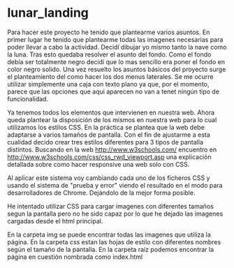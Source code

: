 # lunar_landing
Para hacer este proyecto he tenido que plantearme varios asuntos.
En primer lugar he tenido que plantearme todas las imagenes necesarias para poder llevar a cabo la actividad. Decidí dibujar yo mismo tanto la nave como la luna. Tras esto quedaba resolver el asunto del fondo. Como el fondo debía ser totalmente negro decidí que lo mas sencillo era poner el fondo en color negro solido.
Una vez resuelto los asuntos básicos del proyecto surge el planteamiento del como hacer los dos menus laterales. Se me ocurre utilizar simplemente una caja con texto plano ya que, por el momento, parece que las opciones que aqui aparecen no van a tenet ningún tipo de funcionalidad.

Ya tenemos todos los elementos que intervienen en nuestra web. Ahora queda plantear la disposición de los mismos en nuestra web para lo cual utilizamos los estilos CSS. En la práctica se plantea que la web debe adaptarse a varios tamaños de pantalla. Con el fin de ajustarme a esta cualidad decido crear tres estilos diferentes para 3 tipos de pantalla distintos. Buscando en la web http://www.w3schools.com/ encuentro en http://www.w3schools.com/css/css_rwd_viewport.asp una explicación detallada sobre como hacer responsive una web solo con CSS.

Al aplicar este sistema voy cambiando cada uno de los ficheros CSS y usando el sistema de "prueba y error" viendo el resultado en el modo para desarrolladores de Chrome. Dejándolo de la mejor forma posible.

He intentado utilizar CSS para cargar imagenes con diferentes tamaños segun la pantalla pero no he sido capaz por lo que he dejado las imagenes cargadas desde el html principal.

En la carpeta img se puede encontrar todas las imagenes que utiliza la página.
En la carpeta css estan las hojas de estilo con diferentes nombres según el tamaño de la pantalla.
En la carpeta raíz podemos encontrar la página en cuestión nombrada como index.html
